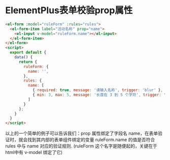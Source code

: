 # ElementPlus表单校验prop属性

```html
<el-form :model="ruleForm" :rules="rules">
  <el-form-item label="活动名称" prop="name">
    <el-input v-model="ruleForm.name"></el-input>
  </el-form-item>
</el-form>
<script>
  export default {
    data() {
      return {
        ruleForm: {
          name: '',
        },
        rules: {
          name: [
            { required: true, message: '请输入名称', trigger: 'blur' },
            { min: 3, max: 5, message: '长度在 3 到 5 个字符', trigger: 'blur' }
          ]
        }
      };
    }
  }
</script>
```

以上的一个简单的例子可以告诉我们：prop 属性绑定了字段名 name，在表单验证时，就会找到其内部的表单组件绑定的变量 ruleForm.name 的值是否符合 rules 中与 name 对应的验证规则. (ruleForm 这个名字是随便起的，关键在于html中有 v-model 绑定了它)